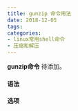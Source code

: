 ```yaml
---
title: gunzip 命令用法
date: 2018-12-05
tags:
categories: 
- linux常用shell命令
- 压缩和解压
---
```

**gunzip命令** 待添加。
<!-- more --> 
#### **语法**


#### **选项**
